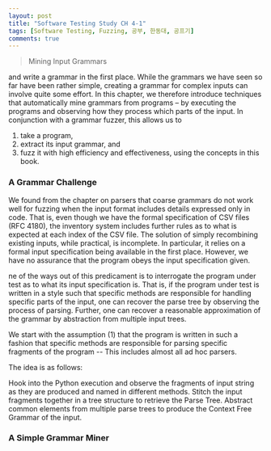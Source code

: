 ```yaml
---
layout: post
title: "Software Testing Study CH 4-1"
tags: [Software Testing, Fuzzing, 공부, 한동대, 공프기]
comments: true
---
```


> Mining Input Grammars  

and write a grammar in the first place. While the grammars we have seen so far have been rather simple, creating a grammar for complex inputs can involve quite some effort. In this chapter, we therefore introduce techniques that automatically mine grammars from programs – by executing the programs and observing how they process which parts of the input. In conjunction with a grammar fuzzer, this allows us to
1. take a program,
2. extract its input grammar, and
3. fuzz it with high efficiency and effectiveness, using the concepts in this book.

### A Grammar Challenge  
We found from the chapter on parsers that coarse grammars do not work well for fuzzing when the input format includes details expressed only in code. That is, even though we have the formal specification of CSV files (RFC 4180), the inventory system includes further rules as to what is expected at each index of the CSV file. The solution of simply recombining existing inputs, while practical, is incomplete. In particular, it relies on a formal input specification being available in the first place. However, we have no assurance that the program obeys the input specification given.  

ne of the ways out of this predicament is to interrogate the program under test as to what its input specification is. That is, if the program under test is written in a style such that specific methods are responsible for handling specific parts of the input, one can recover the parse tree by observing the process of parsing. Further, one can recover a reasonable approximation of the grammar by abstraction from multiple input trees.  

We start with the assumption (1) that the program is written in such a fashion that specific methods are responsible for parsing specific fragments of the program -- This includes almost all ad hoc parsers.

The idea is as follows:

Hook into the Python execution and observe the fragments of input string as they are produced and named in different methods.
Stitch the input fragments together in a tree structure to retrieve the Parse Tree.
Abstract common elements from multiple parse trees to produce the Context Free Grammar of the input.  

### A Simple Grammar Miner  
